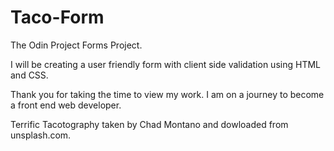 # Taco-Form

The Odin Project Forms Project.

I will be creating a user friendly form with client side validation using HTML and CSS.

Thank you for taking the time to view my work. I am on a journey to become a front end web developer.

Terrific Tacotography taken by Chad Montano and dowloaded from unsplash.com.
